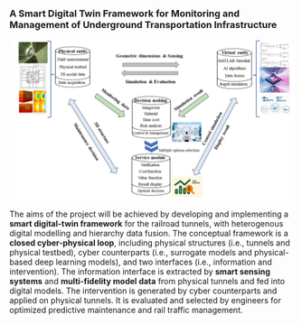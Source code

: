### A Smart Digital Twin Framework for Monitoring and Management of Underground Transportation Infrastructure

<div style="text-align: center;">
  <img src="/image/dt.jpg" alt="DT" style="width:700px; height:auto; border-radius:5%;" />
</div>

The aims of the project will be achieved by developing and implementing a **smart digital-twin framework** for the railroad tunnels, with heterogenous digital modelling and hierarchy data fusion. The conceptual framework is a **closed cyber-physical loop**, including physical structures (i.e., tunnels and physical testbed), cyber counterparts (i.e., surrogate models and physical-based deep learning models), and two interfaces (i.e., information and intervention). The information interface is extracted by **smart sensing systems** and **multi-fidelity model data** from physical tunnels and fed into digital models. The intervention is generated by cyber counterparts and applied on physical tunnels. It is evaluated and selected by engineers for optimized predictive maintenance and rail traffic management.
